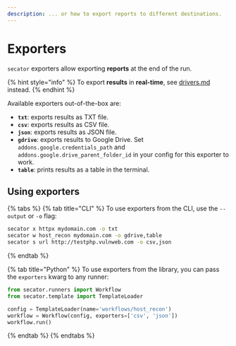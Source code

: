 ```yaml
---
description: ... or how to export reports to different destinations.
---
```


# Exporters

`secator` exporters allow exporting **reports** at the end of the run.

{% hint style="info" %}
To export **results** in **real-time**, see [drivers.md](drivers.md "mention") instead.
{% endhint %}

Available exporters out-of-the-box are:

* **`txt`**: exports results as TXT file.
* **`csv`**: exports results as CSV file.
* **`json`**: exports results as JSON file.
* **`gdrive`**: exports results to Google Drive. Set `addons.google.credentials_path` and `addons.google.drive_parent_folder_id` in your config for this exporter to work.
* **`table`**: prints results as a table in the terminal.

## Using exporters

{% tabs %}
{% tab title="CLI" %}
To use exporters from the CLI, use the `--output` or `-o` flag:

```bash
secator x httpx mydomain.com -o txt
secator w host_recon mydomain.com -o gdrive,table
secator s url http://testphp.vulnweb.com -o csv,json
```
{% endtab %}

{% tab title="Python" %}
To use exporters from the library, you can pass the `exporters` kwarg to any runner:

```python
from secator.runners import Workflow
from secator.template import TemplateLoader

config = TemplateLoader(name='workflows/host_recon')
workflow = Workflow(config, exporters=['csv', 'json'])
workflow.run()
```
{% endtab %}
{% endtabs %}

